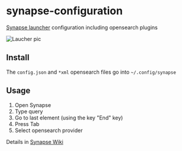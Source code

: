 # synapse-configuration
[Synapse launcher](http://synapse.zeitgeist-project.com/wiki/index.php?title=Main_Page) configuration including opensearch plugins

![Laucher pic](http://synapse.zeitgeist-project.com/wiki/images/3/3a/Synapse-main.png)

## Install
The `config.json` and `*xml` opensearch files go into `~/.config/synapse`

## Usage
1. Open Synapse
2. Type query
3. Go to last element (using the key "End" key)
4. Press Tab
5. Select opensearch provider


Details in [Synapse Wiki](http://synapse.zeitgeist-project.com/wiki/index.php?title=Plugins/OpenSearchPlugin)

